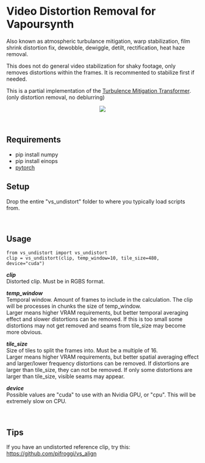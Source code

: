 
























# Video Distortion Removal for Vapoursynth
Also known as atmospheric turbulance mitigation, warp stabilization, film shrink distortion fix, dewobble, dewiggle, detilt, rectification, heat haze removal.

This does not do general video stabilization for shaky footage, only removes distortions within the frames. It is recommented to stabilize first if needed.

This is a partial implementation of the [Turbulence Mitigation Transformer](https://github.com/xg416/TMT). (only distortion removal, no deblurring)

<p align="center">
    <img src="https://github.com/xg416/TMT/blob/main/figs/video_22.gif"/>
</p>

<br />

## Requirements
* pip install numpy
* pip install einops
* [pytorch](https://pytorch.org/)

## Setup
Drop the entire "vs_undistort" folder to where you typically load scripts from.

<br />

## Usage

    from vs_undistort import vs_undistort
    clip = vs_undistort(clip, temp_window=10, tile_size=480, device="cuda")



__*clip*__  
Distorted clip. Must be in RGBS format.

__*temp_window*__  
Temporal window. Amount of frames to include in the calculation. The clip will be processes in chunks the size of temp_window.  
Larger means higher VRAM requirements, but better temporal averaging effect and slower distortions can be removed. If this is too small some distortions may not get removed and seams from tile_size may become more obvious.  


__*tile_size*__  
Size of tiles to split the frames into. Must be a multiple of 16.  
Larger means higher VRAM requirements, but better spatial averaging effect and larger/lower frequency distortions can be removed. If distortions are larger than tile_size, they can not be removed. If only some distortions are larger than tile_size, visible seams may appear.  

__*device*__  
Possible values are "cuda" to use with an Nvidia GPU, or "cpu". This will be extremely slow on CPU.

<br />




## Tips
If you have an undistorted reference clip, try this: https://github.com/pifroggi/vs_align
